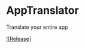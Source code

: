 # AppTranslator
Translate your entire app


[![Release]](https://jitpack.io/#Lebogang95/AppTranslator)
